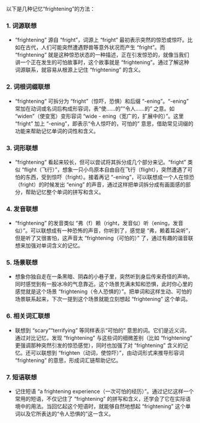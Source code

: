 以下是几种记忆“frightening”的方法：

### 1. 词源联想
 - “frightening” 源自 “fright”，词源上 “fright” 最初表示突然的惊恐或惊吓。比如在古代，人们可能突然遭遇野兽等意外状况而产生 “fright”。而 “frightening” 就是这种惊恐状态的一种描述，正在引发惊恐的，就像当我们讲一个正在发生的可怕故事时，这个故事就是 “frightening”。通过了解这种词源联系，就容易从根源上记住 “frightening” 的含义。

### 2. 词根词缀联想
 - “frightening” 可拆分为 “fright”（惊吓，恐惧）和后缀 “-ening”。“-ening” 常加在动词或名词后构成形容词，表“使……的”“令人……的” 之意。如 “widen”（使变宽）变形容词 “wide - ening（宽广的，扩展中的）”。这里 “fright” 加上 “-ening”，即表示“令人惊吓的，可怕的” 意思，借助常见词缀的功能来帮助记忆单词的词性和含义。

### 3. 词形联想
 - “frightening” 看起来较长，但可以尝试将其拆分成几个部分来记。“fright” 类似 “flight（飞行）”，想象一只小鸟原本自由自在飞行（flight），突然遭遇了可怕的东西，受到惊吓（fright）。接着再记 “-ening”，可以联想成一个人在惊恐（fright）的时候发出 “ening” 的声音，通过这样把单词拆分成有画面感的部分，帮助记忆整个单词的拼写和含义。

### 4. 发音联想
 - “frightening” 的发音类似 “弗（f）赖（right，发音似）听（ening，发音似）”。可以联想成有一种恐怖的声音，你听到了，感觉是 “弗，赖着耳朵听”，但是听了又很害怕，这声音太 “frightening（可怕的）” 了，通过有趣的谐音联想来加强对单词含义的记忆。

### 5. 场景联想
 - 想象你独自走在一条黑暗、阴森的小巷子里，突然听到身后传来奇怪的声响，同时感觉到有一股冰冷的气息靠近。这个场景充满未知和恐惧，此时你心里的感觉就是这个场景 “frightening（令人恐惧的）”。把单词和这样生动、可怕的场景联系起来，下次一提到这个场景就能立刻想起 “frightening” 这个单词。

### 6. 相关词汇联想
 - 联想到 “scary”“terrifying” 等同样表示“可怕的” 意思的词。它们是近义词，通过对比记忆，发现 “frightening” 与这些词的细微差别（比如 “frightening” 更强调那种突然引发的惊恐感觉），同时也加强了对 “frightening” 含义的记忆。还可以联想到 “frighten（动词，使惊吓）”，由动词形式来推导形容词 “frightening” 的意思，形成词汇链帮助记忆。

### 7. 短语联想
 - 记住短语 “a frightening experience（一次可怕的经历）”。通过记忆这样一个常用的短语，不仅记住了 “frightening” 的拼写和含义，还学会了它在实际语境中的用法。当回忆起这个短语时，就能够自然地想起 “frightening” 这个单词以及它所表达的“令人恐惧的”这一含义。 